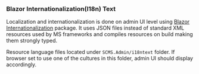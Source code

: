 ### Blazor Internationalization(I18n) Text

Localization and internationalization is done on admin UI level using 
[Blazor Internationalization](https://github.com/jsakamoto/Toolbelt.Blazor.I18nText) package. 
It uses JSON files instead of standard XML resources used by MS frameworks and compiles resources on build making them strongly typed.

Resource language files located under `SCMS.Admin/i18ntext` folder. 
If browser set to use one of the cultures in this folder, admin UI should display accordingly.
